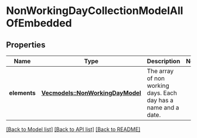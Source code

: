 # NonWorkingDayCollectionModelAllOfEmbedded

## Properties

Name | Type | Description | Notes
------------ | ------------- | ------------- | -------------
**elements** | [**Vec<models::NonWorkingDayModel>**](NonWorkingDayModel.md) | The array of non working days. Each day has a name and a date. | 

[[Back to Model list]](../README.md#documentation-for-models) [[Back to API list]](../README.md#documentation-for-api-endpoints) [[Back to README]](../README.md)


